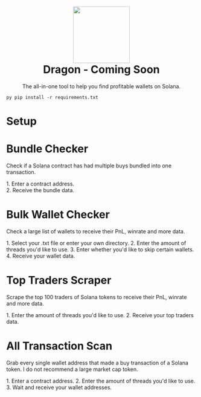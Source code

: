 <h1 align="center">
	<img src="https://i.imgur.com/Ok56fSu.png" width="150px"><br>
    Dragon - Coming Soon
</h1>
<p align="center">
	The all-in-one tool to help you find profitable wallets on Solana.
</p>

`py
pip install -r requirements.txt
`

<h1 align="left">
Setup
</h1>

<h1 align="left">
Bundle Checker 
</h1>
<p>Check if a Solana contract has had multiple buys bundled into one transaction.</p>
<p>
1. Enter a contract address.<br>
2. Receive the bundle data.
</p>

<h1 align="left">
Bulk Wallet Checker
</h1>
<p>Check a large list of wallets to receive their PnL, winrate and more data.</p>
<p>
1. Select your .txt file or enter your own directory.
2. Enter the amount of threads you'd like to use.
3. Enter whether you'd like to skip certain wallets.
4. Receive your wallet data.
</p>

<h1 align="left">
Top Traders Scraper
</h1>
<p>Scrape the top 100 traders of Solana tokens to receive their PnL, winrate and more data.</p>
<p>
1. Enter the amount of threads you'd like to use.
2. Receive your top traders data.
</p>

<h1 align="left">
All Transaction Scan
</h1>
<p>Grab every single wallet address that made a buy transaction of a Solana token. I do not recommend a large market cap token.</p>
<p>
1. Enter a contract address. 
2. Enter the amount of threads you'd like to use.
3. Wait and receive your wallet addresses.
</p>
